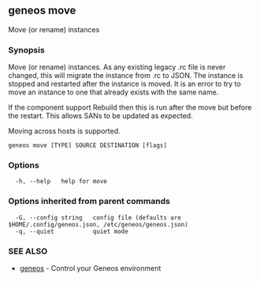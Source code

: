 ## geneos move

Move (or rename) instances

### Synopsis


Move (or rename) instances. As any existing legacy .rc
file is never changed, this will migrate the instance from .rc to
JSON. The instance is stopped and restarted after the instance is
moved. It is an error to try to move an instance to one that already
exists with the same name.

If the component support Rebuild then this is run after the move but
before the restart. This allows SANs to be updated as expected.

Moving across hosts is supported.


```
geneos move [TYPE] SOURCE DESTINATION [flags]
```

### Options

```
  -h, --help   help for move
```

### Options inherited from parent commands

```
  -G, --config string   config file (defaults are $HOME/.config/geneos.json, /etc/geneos/geneos.json)
  -q, --quiet           quiet mode
```

### SEE ALSO

* [geneos](geneos.md)	 - Control your Geneos environment

